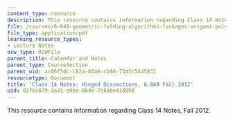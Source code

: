 ```yaml
---
content_type: resource
description: This resource contains information regarding Class 14 Notes, Fall 2012.
file: /courses/6-849-geometric-folding-algorithms-linkages-origami-polyhedra-fall-2012/01f6c0793a31e8be064e7c6abe41d990_MIT6_849F12_C14.pdf
file_type: application/pdf
learning_resource_types:
- Lecture Notes
ocw_type: OCWFile
parent_title: Calendar and Notes
parent_type: CourseSection
parent_uid: ac06f5dc-c82a-b3a0-cb86-73d3c54d5831
resourcetype: Document
title: 'Class 14 Notes: Hinged Dissections, 6.849 Fall 2012'
uid: 01f6c079-3a31-e8be-064e-7c6abe41d990
---
```

This resource contains information regarding Class 14 Notes, Fall 2012.

